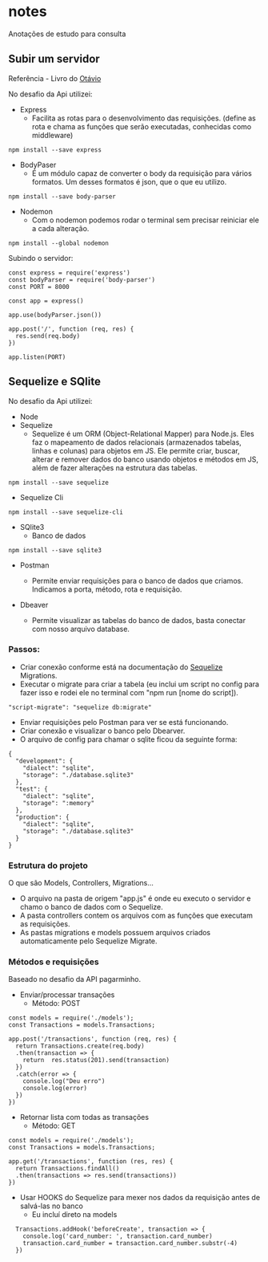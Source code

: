 # notes
Anotações de estudo para consulta

## Subir um servidor
Referência - Livro do [Otávio](https://otaviopace.github.io/livro-desenvolvimento-web-basico/book/usando_corpo_body_e_json.html)

No desafio da Api utilizei:
- Express
  - Facilita as rotas para o desenvolvimento das requisições. (define as rota e chama as funções que serão executadas, conhecidas como middleware)
```
npm install --save express
```

- BodyPaser
  - É um módulo capaz de converter o body da requisição para vários formatos. Um desses formatos é json, que o que eu utilizo.
```
npm install --save body-parser
```

- Nodemon
  - Com o nodemon podemos rodar o terminal sem precisar reiniciar ele a cada alteração.
```
npm install --global nodemon
```

Subindo o servidor:
```
const express = require('express')
const bodyParser = require('body-parser')
const PORT = 8000

const app = express()

app.use(bodyParser.json())

app.post('/', function (req, res) {
  res.send(req.body)
})

app.listen(PORT)
```

## Sequelize e SQlite
No desafio da Api utilizei:
- Node
- Sequelize
  - Sequelize é um ORM (Object-Relational Mapper) para Node.js. Eles faz o mapeamento de dados relacionais (armazenados tabelas, linhas e colunas) para objetos em JS. Ele permite criar, buscar, alterar e remover dados do banco usando objetos e métodos em JS, além de fazer alterações na estrutura das tabelas.
```
npm install --save sequelize
```

- Sequelize Cli
```
npm install --save sequelize-cli
```

- SQlite3
  - Banco de dados
```
npm install --save sqlite3
```

- Postman
  - Permite enviar requisições para o banco de dados que criamos. Indicamos a porta, método, rota e requisição.

- Dbeaver
  - Permite visualizar as tabelas do banco de dados, basta conectar com nosso arquivo database.

### Passos:
- Criar conexão conforme está na documentação do [Sequelize](https://sequelize.org/master/manual/migrations.html) Migrations.
- Executar o migrate para criar a tabela (eu inclui um script no config para fazer isso e rodei ele no terminal com "npm run [nome do script]).
```
"script-migrate": "sequelize db:migrate"
```
- Enviar requisições pelo Postman para ver se está funcionando.
- Criar conexão e visualizar o banco pelo Dbearver. 
- O arquivo de config para chamar o sqlite ficou da seguinte forma:
```
{
  "development": {
    "dialect": "sqlite",
    "storage": "./database.sqlite3"
  },
  "test": {
    "dialect": "sqlite",
    "storage": ":memory"
  },
  "production": {
    "dialect": "sqlite",
    "storage": "./database.sqlite3"
  }
}
```

### Estrutura do projeto
O que são Models, Controllers, Migrations...

- O arquivo na pasta de origem "app.js" é onde eu executo o servidor e chamo o banco de dados com o Sequelize.
- A pasta controllers contem os arquivos com as funções que executam as requisições.
- As pastas migrations e models possuem arquivos criados automaticamente pelo Sequelize Migrate.

### Métodos e requisições
Baseado no desafio da API pagarminho.

- Enviar/processar transações
    - Método: POST
```
const models = require('./models');
const Transactions = models.Transactions;

app.post('/transactions', function (req, res) {
  return Transactions.create(req.body)
  .then(transaction => {
    return  res.status(201).send(transaction)
  })
  .catch(error => {
    console.log("Deu erro")
    console.log(error)
  })
})
```

- Retornar lista com todas as transações
  - Método: GET
```
const models = require('./models');
const Transactions = models.Transactions;

app.get('/transactions', function (res, res) {
  return Transactions.findAll()
  .then(transactions => res.send(transactions))
})
```

- Usar HOOKS do Sequelize para mexer nos dados da requisição antes de salvá-las no banco
  - Eu incluí direto na models
```
  Transactions.addHook('beforeCreate', transaction => {
    console.log('card_number: ', transaction.card_number)
    transaction.card_number = transaction.card_number.substr(-4)
  })
```
